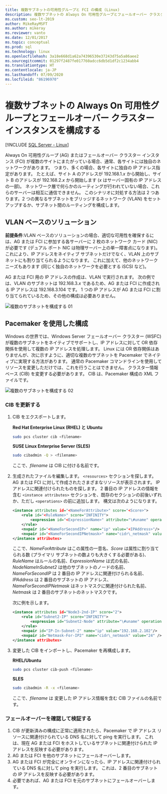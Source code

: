 ```yaml
---
title: 複数サブネットの可用性グループと FCI の構成 (Linux)
description: 複数サブネットの Always On 可用性グループとフェールオーバー クラスター インスタンス (FCI) を SQL Server on Linux に構成する方法について説明します。
ms.custom: seo-lt-2019
author: MikeRayMSFT
ms.author: mikeray
ms.reviewer: vanto
ms.date: 12/01/2017
ms.topic: conceptual
ms.prod: sql
ms.technology: linux
ms.openlocfilehash: 3a18e668d1a62a74396530e37243d75a5a86aee2
ms.sourcegitcommit: 01297f2487fe017760adcc6db5d1df2c1234abb4
ms.translationtype: HT
ms.contentlocale: ja-JP
ms.lasthandoff: 07/09/2020
ms.locfileid: "86196970"
---
```

# <a name="configure-multiple-subnet-always-on-availability-groups-and-failover-cluster-instances"></a>複数サブネットの Always On 可用性グループとフェールオーバー クラスター インスタンスを構成する

[!INCLUDE [SQL Server - Linux](../includes/applies-to-version/sql-linux.md)]

Always On 可用性グループ (AG) またはフェールオーバー クラスター インスタンス (FCI) が複数のサイトにまたがっている場合、通常、各サイトには独自のネットワークがあります。 つまり、多くの場合、各サイトに独自の IP アドレス指定があります。 たとえば、サイト A のアドレスが 192.168.1.*x* から開始し、サイト B のアドレスが 192.168.2.*x* から開始します (*x* はサーバー固有の IP アドレスの一部)。 ネットワーク層で何らかのルーティングが行われていない場合、これらのサーバーは相互に通信できません。 このシナリオに対処する方法は 2 つあります。2 つの異なるサブネットをブリッジするネットワーク (VLAN) をセットアップするか、サブネット間のルーティングを構成します。

## <a name="vlan-based-solution"></a>VLAN ベースのソリューション
 
**前提条件**:VLAN ベースのソリューションの場合、適切な可用性を確保するには、AG または FCI に参加する各サーバーに 2 枚のネットワーク カード (NIC) が必要です (デュアル ポート NIC は物理サーバー上の単一障害点になります)。これにより、IP アドレスをネイティブ サブネットだけでなく、VLAN 上のサブネットにも割り当てられるようになります。 これに加えて、他のネットワーク ニーズもあります (同じく独自のネットワークを必要とする iSCSI など)。

AG または FCI 用の IP アドレスの作成は、VLAN で実行されます。 次の例では、VLAN のサブネットは 192.168.3.*x* であるため、AG または FCI に作成される IP アドレスは 192.168.3.104 です。 1 つの IP アドレスが AG または FCI に割り当てられているため、その他の構成は必要ありません。

![複数のサブネットを構成する 01](./media/sql-server-linux-configure-multiple-subnet/image1.png)

## <a name="configuration-with-pacemaker"></a>Pacemaker を使用した構成

Windows の世界では、Windows Server フェールオーバー クラスター (WSFC) が複数のサブネットをネイティブでサポートし、IP アドレスに対して OR 依存関係を使用して複数の IP アドレスを処理します。 Linux には OR 依存関係はありませんが、次に示すように、適切な複数のサブネットを Pacemaker でネイティブに実現する方法があります。 通常の Pacemaker コマンドラインを使用してリソースを変更しただけでは、これを行うことはできません。 クラスター情報ベース (CIB) を変更する必要があります。 CIB は、Pacemaker 構成の XML ファイルです。

![複数のサブネットを構成する 02](./media/sql-server-linux-configure-multiple-subnet/image2.png)

### <a name="update-the-cib"></a>CIB を更新する

1. CIB をエクスポートします。

    **Red Hat Enterprise Linux (RHEL) と Ubuntu**

    ```bash
    sudo pcs cluster cib <filename>
    ```

    **SUSE Linux Enterprise Server (SLES)**

    ```bash
    sudo cibadmin -Q > <filename>
    ```

    ここで、*filename* は CIB に付ける名前です。

2. 生成されたファイルを編集します。 `<resources>` セクションを探します。 AG または FCI に対して作成されたさまざまなリソースが表示されます。 IP アドレスに関連付けられたものを探します。 2 番目の IP アドレスの情報を含む `<instance attributes>` セクションを、既存のセクションの前後いずれか、ただし `<operations>` の前に追加します。 構文は次のようになります。

    ```xml
    <instance attributes id="<NameForAttribute>" score="<Score>">
        <rule id="<RuleName>" score="INFINITY">
            <expression id="<ExpressionName>" attribute="\#uname" operation="eq" value="<NodeNameInSubnet2>" />
        </rule>
        <nvpair id="<NameForSecondIP>" name="ip" value="<IPAddress>"/>
        <nvpair id="<NameForSecondIPNetmask>" name="cidr\_netmask" value="<Netmask>"/>
    </instance attributes>
    ```
    
    ここで、*NameForAttribute* はこの属性の一意名、*Score* は属性に割り当てられる数 (プライマリ サブネットの数よりも大きくする必要がある)、*RuleName* はルールの名前、*ExpressionName* は式の名前、*NodeNameInSubnet2* は他のサブネットのノードの名前、*NameForSecondIP* は 2 番目の IP アドレスに関連付けられる名前、*IPAddress* は 2 番目のサブネットの IP アドレス、*NameForSecondIPNetmask* はネットマスクに関連付けられた名前、*Netmask* は 2 番目のサブネットのネットマスクです。
    
    次に例を示します。
    
    ```xml
    <instance attributes id="Node3-2nd-IP" score="2">
        <rule id="Subnet2-IP" score="INFINITY">
            <expression id="Subnet2-Node" attribute="\#uname" operation="eq" value="Node3" />
        </rule>
        <nvpair id="IP-In-Subnet-2" name="ip" value="192.168.2.102"/>
        <nvpair id="Netmask-For-IP2" name="cidr\_netmask" value="24" />
    </instance attributes>
    ```

3. 変更した CIB をインポートし、Pacemaker を再構成します。

    **RHEL/Ubuntu**
    
    ```bash
    sudo pcs cluster cib-push <filename>
    ```

    **SLES**
    
    ```bash
    sudo cibadmin -R -x <filename>
    ```

    ここで、*filename* は 変更した IP アドレス情報を含む CIB ファイルの名前です。

### <a name="check-and-verify-failover"></a>フェールオーバーを確認して検証する

1. CIB が更新済みの構成に正常に適用されたら、Pacemaker で IP アドレス リソースに関連付けられている DNS 名に対して ping を実行します。 これは、現在 AG または FCI をホストしているサブネットに関連付けられた IP アドレスを反映する必要があります。
2. AG または FCI を他のサブネットにフェールオーバーします。
3. AG または FCI が完全にオンラインになったら、IP アドレスに関連付けられている DNS 名に対して ping を実行します。 これは、2 番目のサブネットの IP アドレスを反映する必要があります。
4. 必要であれば、AG または FCI を元のサブネットにフェールオーバーします。

